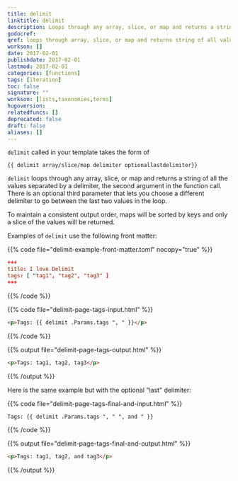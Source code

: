 ```yaml
---
title: delimit
linktitle: delimit
description: Loops through any array, slice, or map and returns a string of all the values separated by a delimiter."
godocref:
qref: loops through array, slice, or map and returns string of all values separated by a delimiter.
workson: []
date: 2017-02-01
publishdate: 2017-02-01
lastmod: 2017-02-01
categories: [functions]
tags: [iteration]
toc: false
signature: ""
workson: [lists,taxonomies,terms]
hugoversion:
relatedfuncs: []
deprecated: false
draft: false
aliases: []
---
```


`delimit` called in your template takes the form of

```
{{ delimit array/slice/map delimiter optionallastdelimiter}}
```

`delimit` loops through any array, slice, or map and returns a string of all the values separated by a delimiter, the second argument in the function call. There is an optional third parameter that lets you choose a different delimiter to go between the last two values in the loop.

To maintain a consistent output order, maps will be sorted by keys and only a slice of the values will be returned.

Examples of `delimit` use the following front matter:

{{% code file="delimit-example-front-matter.toml" nocopy="true" %}}
```toml
+++
title: I love Delimit
tags: [ "tag1", "tag2", "tag3" ]
+++
```
{{% /code %}}



{{% code file="delimit-page-tags-input.html" %}}
```html
<p>Tags: {{ delimit .Params.tags ", " }}</p>
```
{{% /code %}}

{{% output file="delimit-page-tags-output.html" %}}
```html
<p>Tags: tag1, tag2, tag3</p>
```
{{% /output %}}

Here is the same example but with the optional "last" delimiter:

{{% code file="delimit-page-tags-final-and-input.html" %}}
```golang
Tags: {{ delimit .Params.tags ", " ", and " }}
```
{{% /code %}}

{{% output file="delimit-page-tags-final-and-output.html" %}}
```html
<p>Tags: tag1, tag2, and tag3</p>
```
{{% /output %}}


[lists]: /templates/lists/
[taxonomies]: /templates/taxonomy-templates/#taxonomy-list-templates
[terms]: /templates/taxonomy-templates/#terms-list-templates